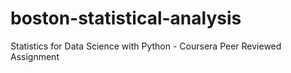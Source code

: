 # boston-statistical-analysis
Statistics for Data Science with Python - Coursera Peer Reviewed Assignment

